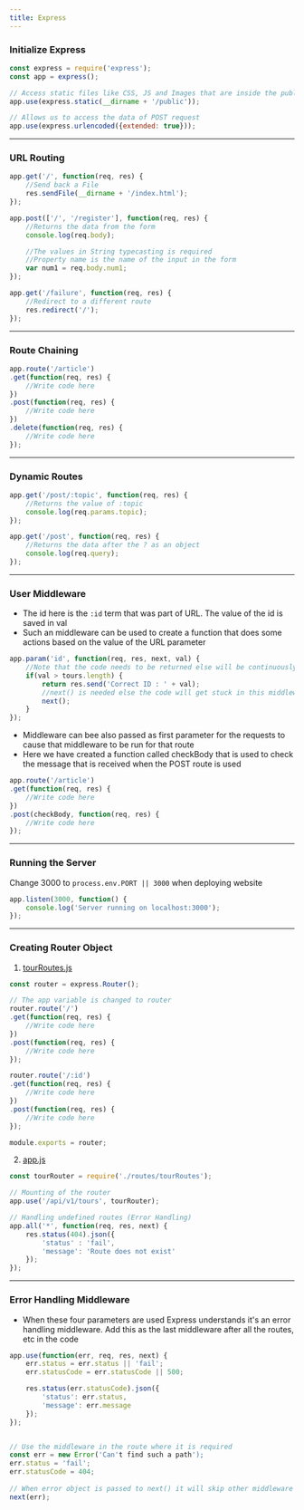 ```yaml
---
title: Express
---
```


### Initialize Express

````js
const express = require('express');
const app = express();

// Access static files like CSS, JS and Images that are inside the public folder
app.use(express.static(__dirname + '/public'));

// Allows us to access the data of POST request
app.use(express.urlencoded({extended: true}));
````

---

### URL Routing

````js
app.get('/', function(req, res) {
	//Send back a File
	res.sendFile(__dirname + '/index.html');
});

app.post(['/', '/register'], function(req, res) {
	//Returns the data from the form
	console.log(req.body);

	//The values in String typecasting is required
	//Property name is the name of the input in the form
	var num1 = req.body.num1;
});

app.get('/failure', function(req, res) {
	//Redirect to a different route
	res.redirect('/');
});
````

---

### Route Chaining

````js
app.route('/article')
.get(function(req, res) {
	//Write code here
})
.post(function(req, res) {
	//Write code here
})
.delete(function(req, res) {
	//Write code here
});
````

---

### Dynamic Routes

````js
app.get('/post/:topic', function(req, res) {
	//Returns the value of :topic
	console.log(req.params.topic);
});

app.get('/post', function(req, res) {
	//Returns the data after the ? as an object
	console.log(req.query);
});
````

---

### User Middleware

* The id here is the `:id` term that was part of URL. The value of the id is saved in val
* Such an middleware can be used to create a function that does some actions based on the value of the URL parameter

````js
app.param('id', function(req, res, next, val) {
	//Note that the code needs to be returned else will be continuously run and be stuck here
	if(val > tours.length) {
		return res.send('Correct ID : ' + val);
		//next() is needed else the code will get stuck in this middleware
		next();
	}
});
````

* Middleware can bee also passed as first parameter for the requests to cause that middleware to be run for that route
* Here we have created a function called checkBody that is used to check the message that is received when the POST route is used

````js
app.route('/article')
.get(function(req, res) {
	//Write code here
})
.post(checkBody, function(req, res) {
	//Write code here
});
````

---

### Running the Server

Change 3000 to `process.env.PORT || 3000` when deploying website

````js
app.listen(3000, function() {
	console.log('Server running on localhost:3000');
});
````

---

### Creating Router Object

1. <u>tourRoutes.js</u>

````js
const router = express.Router();

// The app variable is changed to router
router.route('/')
.get(function(req, res) {
	//Write code here
})
.post(function(req, res) {
	//Write code here
});

router.route('/:id')
.get(function(req, res) {
	//Write code here
})
.post(function(req, res) {
	//Write code here
});

module.exports = router;
````

2. <u>app.js</u>

````js
const tourRouter = require('./routes/tourRoutes');

// Mounting of the router
app.use('/api/v1/tours', tourRouter);

// Handling undefined routes (Error Handling)
app.all('*', function(req, res, next) {
	res.status(404).json({
		'status' : 'fail',
		'message': 'Route does not exist'
	});
});
````

---

### Error Handling Middleware

* When these four parameters are used Express understands it's an error handling middleware. Add this as the last middleware after all the routes, etc in the code

````js
app.use(function(err, req, res, next) {
	err.status = err.status || 'fail';
	err.statusCode = err.statusCode || 500;

	res.status(err.statusCode).json({
		'status': err.status,
		'message': err.message
	});
});


// Use the middleware in the route where it is required
const err = new Error('Can't find such a path');
err.status = 'fail';
err.statusCode = 404;
					  
// When error object is passed to next() it will skip other middleware and go to the error handling middleware
next(err);
````